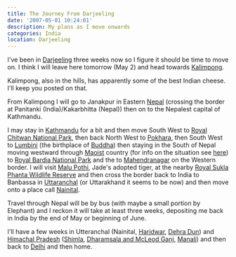```yaml
---
title: The Journey From Darjeeling
date: '2007-05-01 10:24:01'
description: My plans as I move onwards
categories: India
location: Darjeeling
---
```

I've been in [Darjeeling][1] three weeks now so I figure it should be time to move on. I think I will leave here tomorrow (May 2) and head towards [Kalimpong][2].  
  
Kalimpong, also in the hills, has apparently some of the best Indian cheese. I'll keep you posted on that.  
  
From Kalimpong I will go to Janakpur in Eastern [Nepal][3] (crossing the border at Panitanki (India)/Kakarbhitta (Nepal)) then on to the Nepalest capital of Kathmandu.  
  
I may stay in [Kathmandu][4] for a bit and then move South West to [Royal Chitwan National Park][5], then back North West to [Pokhara][6], then South West to [Lumbini][7] (the birthplace of [Buddha][8]) then staying in the South of Nepal moving westward through [Maoist][9] country (for info on the situation see [here][10]) to [Royal Bardia National Park][11] and the to [Mahendranagar][12] on the Western border. I will visit [Malu Pothi][13], Jade's adopted tiger, at the nearby [Royal Sukla Phanta Wildlife Reserve][14] and then cross the border back to India to Banbassa in [Uttaranchal][15] (or Uttarakhand it seems to be now) and then move onto a place call [Nainital][16].  
  
Travel through Nepal will be by bus (with maybe a small portion by Elephant) and I reckon it will take at least three weeks, depositing me back in India by the end of May or beginning of June.  
  
I'll have a few weeks in Utteranchal (Nainital, [Haridwar][17], [Dehra Dun][18]) and [Himachal Pradesh][19] ([Shimla][20], [Dharamsala and McLeod Ganj][21], [Manali][22]) and then back to [Delhi][23] and then home.  
  
 
 
 [1]: http://en.wikipedia.org/wiki/Darjeeling
 [2]: http://en.wikipedia.org/wiki/Kalimpong
 [3]: http://en.wikipedia.org/wiki/Nepal
 [4]: http://en.wikipedia.org/wiki/Kathmandu
 [5]: http://en.wikipedia.org/wiki/Royal_Chitwan_National_Park
 [6]: http://en.wikipedia.org/wiki/Pokhara
 [7]: http://en.wikipedia.org/wiki/Lumbini
 [8]: http://en.wikipedia.org/wiki/Gautama_Buddha
 [9]: http://ncthakur.itgo.com/maoistinfo.htm
 [10]: http://en.wikipedia.org/wiki/Nepalese_Civil_War
 [11]: http://en.wikipedia.org/wiki/Royal_Bardia_National_Park
 [12]: http://en.wikipedia.org/wiki/Mahendranagar
 [13]: http://www.wwf.org.uk/adoption/index.asp\#Malu%20Pothi
 [14]: http://en.wikipedia.org/wiki/Sukla_Phanta_Wildlife_Reserve
 [15]: http://en.wikipedia.org/wiki/Uttaranchal
 [16]: http://en.wikipedia.org/wiki/Nainital
 [17]: http://en.wikipedia.org/wiki/Haridwar
 [18]: http://en.wikipedia.org/wiki/Dehradun
 [19]: http://en.wikipedia.org/wiki/Himachal_Pradesh
 [20]: http://en.wikipedia.org/wiki/Shimla
 [21]: http://en.wikipedia.org/wiki/Dharamsala
 [22]: http://en.wikipedia.org/wiki/Manali,_Himachal_Pradesh
 [23]: http://en.wikipedia.org/wiki/Delhi
